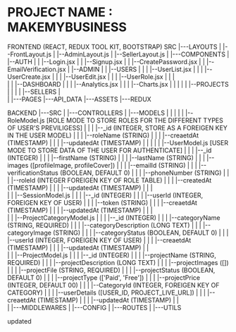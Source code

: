 PROJECT NAME : MAKEMYBUSINESS
=============================
FRONTEND (REACT, REDUX TOOL KIT, BOOTSTRAP)
SRC
|---LAYOUTS
|   |--FrontLayout.js
|   |--AdminLayout.js
|   |--SellerLayout.js
|
|---COMPONENTS
|   |--AUTH
|   |  |--Login.jsx
|   |  |--Signup.jsx
|   |  |--CreatePassword.jsx
|   |  |--EmailVerification.jsx
|   |--ADMIN
|   |  |--USERS
|   |  |  |--UserList.jsx
|   |  |  |--UserCreate.jsx
|   |  |  |--UserEdit.jsx
|   |  |  |--UserRole.jsx
|   |  |  
|   |  |--DASHBOARD
|   |  |  |--Analytics.jsx
|   |  |  |--Charts.jsx
|   |  |
|   |  |--PROJECTS
|   |  |
|   |--SELLERS
|   
|
|---PAGES
|---API_DATA
|---ASSETS
|---REDUX

BACKEND
|---SRC
|    |---CONTROLLERS
|    |---MODELS
|    |   |
|    |   |--RoleModel.js  [ROLE MODE TO STORE ROLES FOR THE DIFFERENT TYPES OF USER'S PREVILIGESS]
|    |   |  |--_id (INTEGER, STORE AS A FOREIGEN KEY IN THE USER MODEL)
|    |   |  |--roleName (STRING)
|    |   |  |--creaetdAt (TIMESTAMP)
|    |   |  |--updatedAt (TIMESTAMP)
|    |   |
|    |   |--UserModel.js   [USER MODE TO STORE DATA OF THE USER FOR AUTHENTICATE]
|    |   |  |--_id (INTEGER)
|    |   |  |--firstName (STRING)
|    |   |  |--lastName (STRING)
|    |   |  |--images ([profileImage, profileCover])
|    |   |  |--emailId (STRING)
|    |   |  |--verificationStatus (BOOLEAN, DEFAULT 0)
|    |   |  |--phoneNumber (STRING)
|    |   |  |--roleId (INTEGER FOREIGEN KEY OF ROLE TABLE)
|    |   |  |--createdAt (TIMESTAMP)
|    |   |  |--updatedAt (TIMESTAMP)
|    |   |   
|    |   |--SessionModel.js
|    |   |  |--_id (INTEGER)
|    |   |  |--userId (INTEGER, FOREIGEN KEY OF USER)
|    |   |  |--token (STRING)
|    |   |  |--creaetdAt (TIMESTAMP)
|    |   |  |--updatedAt (TIMESTAMP)
|    |   |  
|    |   |--ProjectCategoryModel.js
|    |   |  |--_id (INTEGER)
|    |   |  |--categoryName (STRING, REQUIRED)
|    |   |  |--categoryDescription (LONG TEXT)
|    |   |  |--categoryImage (STRING)
|    |   |  |--categoryStatus (BOOLEAN, DEFAULT 0)
|    |   |  |--userId (INTEGER, FOREIGEN KEY OF USER)
|    |   |  |--creaetdAt (TIMESTAMP)
|    |   |  |--updatedAt (TIMESTAMP)
|    |   
|    |   |--ProjectModel.js
|    |   |  |--_id (INTEGER)
|    |   |  |--projectName (STRING, REQUIRED)
|    |   |  |--projectDescription (LONG TEXT)
|    |   |  |--projectImages ([])
|    |   |  |--projectFile (STRING, REQUIRED)
|    |   |  |--projectStatus (BOOLEAN, DEFAULT 0)
|    |   |  |--projectType (['Paid', 'Free'])
|    |   |  |--projectPrice (INTEGER, DEFAULT 00)
|    |   |  |--CategoryId (INTEGER, FOREIGEN KEY OF CATEGORY)
|    |   |  |--userDetails ([USER_ID, PROJECT_LIVE_URL])
|    |   |  |--creaetdAt (TIMESTAMP)
|    |   |  |--updatedAt (TIMESTAMP)
|    |   
|    |---MIDDLEWARES
|    |---CONFIG
|    |---ROUTES
|    |---UTILS


updated